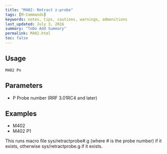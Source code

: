 ```yaml
---
title: "M402: Retract z-probe" 
tags: [M-Commands]
keywords: notes, tips, cautions, warnings, admonitions
last_updated: July 3, 2016
summary: "ToDo Add Summary"
permalink: M402.html
toc: false
---
```


## Usage ##
```
M402 Pn
```

## Parameters ##

+ P Probe number (RRF 3.01RC4 and later)

## Examples ##

+ M402
+ M402 P1

This runs macro file sys/retractprobe#.g (where # is the probe number) if it exists, otherwise sys/retractprobe.g if it exists.